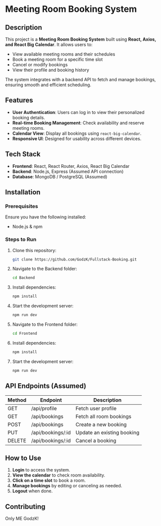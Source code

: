 # Meeting Room Booking System

## Description

This project is a **Meeting Room Booking System** built using **React, Axios, and React Big Calendar**. It allows users to:

- View available meeting rooms and their schedules
- Book a meeting room for a specific time slot
- Cancel or modify bookings
- View their profile and booking history

The system integrates with a backend API to fetch and manage bookings, ensuring smooth and efficient scheduling.

## Features

- **User Authentication**: Users can log in to view their personalized booking details.
- **Real-time Booking Management**: Check availability and reserve meeting rooms.
- **Calendar View**: Display all bookings using `react-big-calendar`.
- **Responsive UI**: Designed for usability across different devices.

## Tech Stack

- **Frontend**: React, React Router, Axios, React Big Calendar
- **Backend**: Node.js, Express (Assumed API connection)
- **Database**: MongoDB / PostgreSQL (Assumed)

## Installation

### Prerequisites

Ensure you have the following installed:

- Node.js & npm

### Steps to Run

1. Clone this repository:
   ```sh
   git clone https://github.com/GodzK/Fullstack-Booking.git
   ```
2. Navigate to the Backend folder:
   ```sh
   cd Backend 
   ```
3. Install dependencies:
   ```sh
   npm install
   ```
4. Start the development server:
   ```sh
   npm run dev

5. Navigate to the Frontend folder:
   ```sh
   cd Frontend
   ```
6. Install dependencies:
   ```sh
   npm install
   ```
7. Start the development server:
   ```sh
   npm run dev
   ```

## API Endpoints (Assumed)

| Method | Endpoint           | Description                |
| ------ | ------------------ | -------------------------- |
| GET    | /api/profile       | Fetch user profile         |
| GET    | /api/bookings      | Fetch all room bookings    |
| POST   | /api/bookings      | Create a new booking       |
| PUT    | /api/bookings/\:id | Update an existing booking |
| DELETE | /api/bookings/\:id | Cancel a booking           |

## How to Use

1. **Login** to access the system.
2. **View the calendar** to check room availability.
3. **Click on a time slot** to book a room.
4. **Manage bookings** by editing or canceling as needed.
5. **Logout** when done.

## Contributing

Only ME GodzK!



